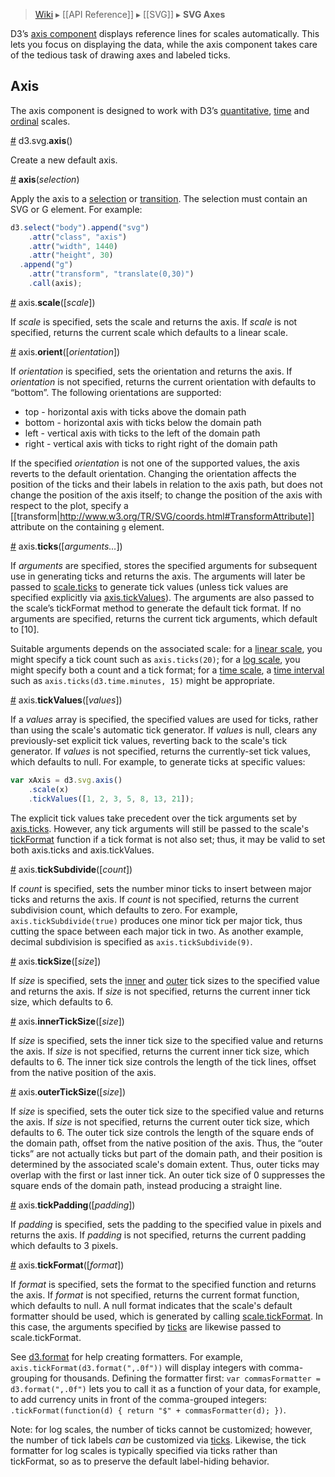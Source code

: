 > [Wiki](Home) ▸ [[API Reference]] ▸ [[SVG]] ▸ **SVG Axes**

D3’s [axis component](http://bl.ocks.org/1166403) displays reference lines for scales automatically. This lets you focus on displaying the data, while the axis component takes care of the tedious task of drawing axes and labeled ticks.

## Axis

The axis component is designed to work with D3’s [quantitative](Quantitative-Scales), [time](Time-Scales) and [ordinal](Ordinal-Scales) scales.

<a name="axis" href="SVG-Axes#wiki-axis">#</a> d3.svg.<b>axis</b>()

Create a new default axis.

<a name="_axis" href="SVG-Axes#wiki-_axis">#</a> <b>axis</b>(<i>selection</i>)

Apply the axis to a [selection](Selections) or [transition](Transitions). The selection must contain an SVG or G element. For example:

```js
d3.select("body").append("svg")
    .attr("class", "axis")
    .attr("width", 1440)
    .attr("height", 30)
  .append("g")
    .attr("transform", "translate(0,30)")
    .call(axis);
```

<a name="scale" href="#wiki-scale">#</a> axis.<b>scale</b>([<i>scale</i>])

If *scale* is specified, sets the scale and returns the axis. If *scale* is not specified, returns the current scale which defaults to a linear scale.

<a name="orient" href="#wiki-orient">#</a> axis.<b>orient</b>([<i>orientation</i>])

If *orientation* is specified, sets the orientation and returns the axis. If *orientation* is not specified, returns the current orientation with defaults to “bottom”. The following orientations are supported:

* top - horizontal axis with ticks above the domain path
* bottom - horizontal axis with ticks below the domain path
* left - vertical axis with ticks to the left of the domain path
* right - vertical axis with ticks to right right of the domain path

If the specified *orientation* is not one of the supported values, the axis reverts to the default orientation. Changing the orientation affects the position of the ticks and their labels in relation to the axis path, but does not change the position of the axis itself; to change the position of the axis with respect to the plot, specify a [[transform|http://www.w3.org/TR/SVG/coords.html#TransformAttribute]] attribute on the containing `g` element.

<a name="ticks" href="#wiki-ticks">#</a> axis.<b>ticks</b>([<i>arguments…</i>])

If *arguments* are specified, stores the specified arguments for subsequent use in generating ticks and returns the axis. The arguments will later be passed to [scale.ticks](Quantitative-Scales#wiki-linear_ticks) to generate tick values (unless tick values are specified explicitly via [axis.tickValues](#wiki-tickValues)). The arguments are also passed to the scale’s tickFormat method to generate the default tick format. If no arguments are specified, returns the current tick arguments, which default to [10].

Suitable arguments depends on the associated scale: for a [linear scale](Quantitative-Scales), you might specify a tick count such as `axis.ticks(20)`; for a [log scale](Quantitative-Scales#wiki-log_tickFormat), you might specify both a count and a tick format; for a [time scale](Time-Scales#wiki-ticks), a [time interval](Time-Intervals) such as `axis.ticks(d3.time.minutes, 15)` might be appropriate.

<a name="tickValues" href="#wiki-tickValues">#</a> axis.<b>tickValues</b>([<i>values</i>])

If a *values* array is specified, the specified values are used for ticks, rather than using the scale's automatic tick generator. If *values* is null, clears any previously-set explicit tick values, reverting back to the scale's tick generator. If *values* is not specified, returns the currently-set tick values, which defaults to null. For example, to generate ticks at specific values:

```js
var xAxis = d3.svg.axis()
    .scale(x)
    .tickValues([1, 2, 3, 5, 8, 13, 21]);
```

The explicit tick values take precedent over the tick arguments set by [axis.ticks](#wiki-ticks). However, any  tick arguments will still be passed to the scale's [tickFormat](Quantitative-Scales#wiki-linear_tickFormat) function if a tick format is not also set; thus, it may be valid to set both axis.ticks and axis.tickValues.

<a name="tickSubdivide" href="#wiki-tickSubdivide">#</a> axis.<b>tickSubdivide</b>([<i>count</i>])

If *count* is specified, sets the number minor ticks to insert between major ticks and returns the axis. If *count* is not specified, returns the current subdivision count, which defaults to zero. For example, `axis.tickSubdivide(true)` produces one minor tick per major tick, thus cutting the space between each major tick in two. As another example, decimal subdivision is specified as `axis.tickSubdivide(9)`.

<a name="tickSize" href="#wiki-tickSize">#</a> axis.<b>tickSize</b>([<i>size</i>])

If *size* is specified, sets the [inner](#wiki-innerTickSize) and [outer](#wiki-outerTickSize) tick sizes to the specified value and returns the axis. If *size* is not specified, returns the current inner tick size, which defaults to 6.

<a name="innerTickSize" href="#wiki-innerTickSize">#</a> axis.<b>innerTickSize</b>([<i>size</i>])

If *size* is specified, sets the inner tick size to the specified value and returns the axis. If *size* is not specified, returns the current inner tick size, which defaults to 6. The inner tick size controls the length of the tick lines, offset from the native position of the axis.

<a name="outerTickSize" href="#wiki-outerTickSize">#</a> axis.<b>outerTickSize</b>([<i>size</i>])

If *size* is specified, sets the outer tick size to the specified value and returns the axis. If *size* is not specified, returns the current outer tick size, which defaults to 6. The outer tick size controls the length of the square ends of the domain path, offset from the native position of the axis. Thus, the “outer ticks” are not actually ticks but part of the domain path, and their position is determined by the associated scale's domain extent. Thus, outer ticks may overlap with the first or last inner tick. An outer tick size of 0 suppresses the square ends of the domain path, instead producing a straight line.

<a name="tickPadding" href="#wiki-tickPadding">#</a> axis.<b>tickPadding</b>([<i>padding</i>])

If *padding* is specified, sets the padding to the specified value in pixels and returns the axis. If *padding* is not specified, returns the current padding which defaults to 3 pixels.

<a name="tickFormat" href="#wiki-tickFormat">#</a> axis.<b>tickFormat</b>([<i>format</i>])

If *format* is specified, sets the format to the specified function and returns the axis. If *format* is not specified, returns the current format function, which defaults to null. A null format indicates that the scale's default formatter should be used, which is generated by calling [scale.tickFormat](Quantitative-Scales#wiki-linear_tickFormat). In this case, the arguments specified by [ticks](#wiki-ticks) are likewise passed to scale.tickFormat.

See [d3.format](Formatting#wiki-d3_format) for help creating formatters. For example, `axis.tickFormat(d3.format(",.0f"))` will display integers with comma-grouping for thousands. Defining the formatter first: `var commasFormatter = d3.format(",.0f")` lets you to call it as a function of your data, for example, to add currency units in front of the comma-grouped integers: `.tickFormat(function(d) { return "$" + commasFormatter(d); })`.

Note: for log scales, the number of ticks cannot be customized; however, the number of tick labels *can* be customized via [ticks](#wiki-ticks). Likewise, the tick formatter for log scales is typically specified via ticks rather than tickFormat, so as to preserve the default label-hiding behavior.